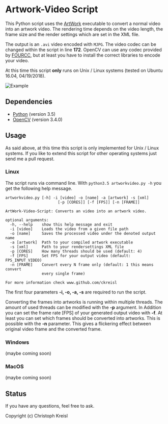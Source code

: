 # **Artwork-Video Script**
This Python script uses the [ArtWork](https://github.com/ckreisl/artwork) executable to convert a normal video into an artwork video. The rendering time depends on the video length, the frame size and the render settings which are set in the XML file.

The output is an `.avi` video encoded with `MJPG`. The video codec can be changed within the script in line **172**. OpenCV can use any codec provided by [FOURCC](http://www.fourcc.org/codecs.php), but at least you have to install the correct libraries to encode your video.

At this time this script **only** runs on Unix / Linux systems (tested on Ubuntu 16.04, 04/19/2018).

![Example](gif/example.gif)

## Dependencies
* [Python](https://www.python.org/) (version 3.5)
* [OpenCV](https://opencv.org/) (version 3.4.0)

## Usage
As said above, at this time this script is only implemented for Unix / Linux systems. If you like to extend this script for other operating systems just send me a pull request.
### Linux
The script runs via command line. With `python3.5 artworkvideo.py -h` you get the following help message.

```
artworkvideo.py [-h] -i [video] -o [name] -a [artwork] -s [xml]
                       [-p [CORES]] [-f [FPS]] [-n [FRAME]]

ArtWork-Video-Script: Converts an video into an artwork video.

optional arguments:
  -h, --help    show this help message and exit
  -i [video]    Loads the video from a given file path
  -o [name]     Saves the processed video under the denoted output name
  -a [artwork]  Path to your compiled artwork executable
  -s [xml]      Path to your rendersettings XML file
  -p [CORES]    How many threads should be used (default: 4)
  -f [FPS]      Set FPS for your output video (default: FPS_INPUT_VIDEO)
  -n [FRAME]    Convert every N frame only (default: 1 this means convert
                every single frame)

For more information check www.github.com/ckreisl
```

The first four parameters **-i, -o, -a, -s** are required to run the script.

Converting the frames into artworks is running within multiple threads. The amount of used threads can be modified with the **-p** argument. In Addition you can set the frame rate [FPS] of your generated output video with **-f**. At least you can set which frames should be converted into artworks. This is possible with the **-n** parameter. This gives a flickering effect between original video frame and the converted frame.
### Windows
(maybe coming soon)
### MacOS
(maybe coming soon)

## Status
If you have any questions, feel free to ask.

Copyright (c) Christoph Kreisl
